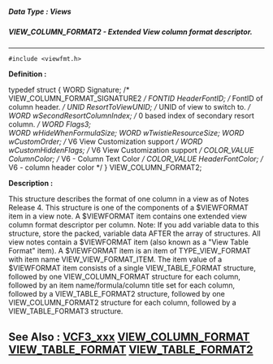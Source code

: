 ##### Data Type : Views
##### VIEW_COLUMN_FORMAT2 - Extended View column format descriptor.
---
```
#include <viewfmt.h>
```

**Definition :**

typedef struct
{
   WORD   Signature;                  /* VIEW_COLUMN_FORMAT_SIGNATURE2 */
   FONTID HeaderFontID;               /* FontID of column header. */
   UNID   ResortToViewUNID;           /* UNID of view to switch to. */
   WORD   wSecondResortColumnIndex;   /* 0 based index of secondary resort 
column. */
   WORD   Flags3;      
   WORD   wHideWhenFormulaSize;
   WORD   wTwistieResourceSize;
   WORD   wCustomOrder;               /* V6 View Customization support */
   WORD   wCustomHiddenFlags;         /* V6 View Customization support */
	 COLOR_VALUE ColumnColor;      /* V6 - Column Text Color */
	COLOR_VALUE HeaderFontColor;      /* V6 - column header color */
} VIEW_COLUMN_FORMAT2;

**Description :**

This structure describes the format of one column in a view as of Notes Release 4. This structure is one of the components of a $VIEWFORMAT item in a view note. A $VIEWFORMAT item contains one extended view column format descriptor per column. Note: If you add variable data to this structure, store the packed, variable data AFTER the array of structures.  All view notes contain a $VIEWFORMAT item (also known as a &quot;View Table Format&quot; item).  A $VIEWFORMAT item is an item of TYPE_VIEW_FORMAT with item name VIEW_VIEW_FORMAT_ITEM. The item value of a $VIEWFORMAT item consists of a single VIEW_TABLE_FORMAT structure, followed by one VIEW_COLUMN_FORMAT structure for each column, followed by an item name/formula/column title set for each column, followed by a  VIEW_TABLE_FORMAT2 structure, followed by one VIEW_COLUMN_FORMAT2 structure for each column, followed by a VIEW_TABLE_FORMAT3 structure.


**See Also :**
[VCF3_xxx](/domino-c-api-docs/reference/Symb/VCF3_xxx)
[VIEW_COLUMN_FORMAT](/domino-c-api-docs/reference/Data/VIEW_COLUMN_FORMAT)
[VIEW_TABLE_FORMAT](/domino-c-api-docs/reference/Data/VIEW_TABLE_FORMAT)
[VIEW_TABLE_FORMAT2](/domino-c-api-docs/reference/Data/VIEW_TABLE_FORMAT2)
---
